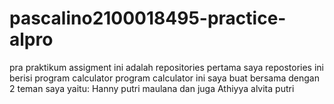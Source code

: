 # pascalino2100018495-practice-alpro
pra praktikum assigment
ini adalah repositories pertama saya
repostories ini berisi program calculator 
program calculator ini saya buat bersama dengan 2 teman saya yaitu: Hanny putri maulana dan juga Athiyya alvita putri
